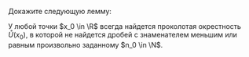 Докажите следующую лемму:

У любой точки $x_0 \in \R$ всегда найдется проколотая окрестность $\mathring{U}(x_0)$, в которой не найдется дробей с знаменателем меньшим или равным произвольно заданному $n_0 \in \N$.